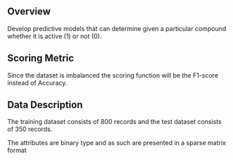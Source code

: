 ## Overview
Develop predictive models that can determine given a particular compound whether it is active (1) or not (0).

## Scoring Metric
Since the dataset is imbalanced the scoring function will be the F1-score instead of Accuracy.

## Data Description

The training dataset consists of 800 records and the test dataset consists of 350 records.

The attributes are binary type and as such are presented in a sparse matrix format
